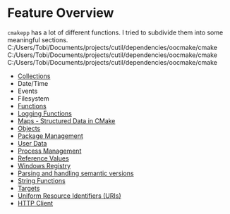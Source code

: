
# Feature Overview

`cmakepp` has a lot of different functions. I tried to subdivide them into some meaningful sections.
C:/Users/Tobi/Documents/projects/cutil/dependencies/oocmake/cmake
C:/Users/Tobi/Documents/projects/cutil/dependencies/oocmake/cmake
C:/Users/Tobi/Documents/projects/cutil/dependencies/oocmake/cmake

* [Collections](collections/README.md)
* [<a name="datetime"></a> Date/Time](datetime/README.md)
* [<a name="events"></a> Events](events/README.md)
* [<a name="filesystem"></a> Filesystem](filesystem/README.md)
* [Functions](function/README.md)
* [Logging Functions](log/README.md)
* [Maps - Structured Data in CMake](map/README.md)
* [Objects ](object/README.md)
* [Package Management](package/README.md)
* [User Data](persistence/README.md)
* [Process Management](process/README.md)
* [Reference Values](ref/README.md)
* [Windows Registry](reg/README.md)
* [Parsing and handling semantic versions](semver/README.md)
* [String Functions](string/README.md)
* [Targets](targets/README.md)
* [Uniform Resource Identifiers (URIs)](uri/README.md)
* [HTTP Client](web/README.md)

